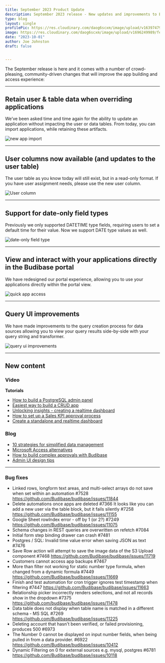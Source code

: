 ```yaml
---
title: September 2023 Product Update
description: September 2023 release - New updates and improvements to Budibase.
type: blog
layout: single
profilePic: https://res.cloudinary.com/daog6scxm/image/upload/v1639747995/cms/joe_illustration_gray_bg_e97wdl.jpg
image: https://res.cloudinary.com/daog6scxm/image/upload/v1696249989/features/quick-app-access_qbaaco.png
date: "2023-10-01"
author: Joe Johnston
draft: false


---
```


The September release is here and it comes with a number of crowd-pleasing, community-driven changes that will improve the app building and  access experience:



---



## Retain user & table data when overriding applications

We’ve been asked time and time again for the ability to update an application without impacting the user or data tables. From today, you can import applications, while retaining these artifacts.

![new app import](https://res.cloudinary.com/daog6scxm/image/upload/v1696249767/features/new-app-import.png)



---



## User columns now available (and updates to the user table)

The user table as you know today will still exist, but in a read-only format. If you have user assignment needs, please use the new user column.

![User column](https://res.cloudinary.com/daog6scxm/image/upload/v1696249989/features/user-role_br68nq.png)



---



## Support for date-only field types

Previously we only supported DATETIME type fields, requiring users to set a default time for their value. Now we support DATE type values as well.



![date-only field type](https://res.cloudinary.com/daog6scxm/image/upload/v1696249988/features/date-only-field-type_hvrtot.png)



---



## View and interact with your applications directly in the Budibase portal 

We have redesigned our portal experience, allowing you to use your applications directly within the portal view.

![quick app access](https://res.cloudinary.com/daog6scxm/image/upload/v1696249989/features/quick-app-access_qbaaco.webp)



---



## Query UI improvements

We have made improvements to the query creation process for data sources allowing you to view your query results side-by-side with your query string and transformer.

![query ui improvements](https://res.cloudinary.com/daog6scxm/image/upload/v1696249989/features/query-ui-update_k69d1u.png)



---



## New content

### Video

**Tutorials**

- [How to build a PostgreSQL admin panel](https://youtu.be/rle_Gaucol8)
- [Easiest way to build a CRUD app](https://youtu.be/DESg-LMggtg)
- [Unlocking insights - creating a realtime dashboard](https://youtu.be/RCeoYL9xVfc)
- [How to set up a Sales KPI approval process](https://youtu.be/uyh8QMjG-bk)
- [Create a standalone and realtime dashboard](https://youtu.be/RCeoYL9xVfc)



### Blog

- [10 strategies for simplified data management](https://budibase.com/blog/data/simplified-data-management/)
- [Microsoft Access alternatives](https://budibase.com/blog/data/microsoft-access-alternatives/)
- [How to build complex approvals with Budibase](https://budibase.com/blog/tutorials/complex-approvals/)
- [Admin UI design tips](https://budibase.com/blog/app-building/admin-ui/)



---



### Bug fixes

- Linked rows, longform text areas, and multi-select arrays do not save when set within an automation #7528 https://github.com/Budibase/budibase/issues/11844 
- Delete automations once apps are deleted #7366  It looks like you can add a new user via the table block, but it fails silently #7258 https://github.com/Budibase/budibase/issues/11155 
- Google Sheet rowIndex error - off by 1 (or 2?) #7249 https://github.com/Budibase/budibase/issues/11075 
- Schema changes in REST queries are overwritten on refetch #7084  
- Initial form step binding drawer can crash #7481  
- Postgres / SQL: Invalid time value error when saving JSON as text #7476  
- Save Row action will attempt to save the image data of the S3 Upload component #7468 https://github.com/Budibase/budibase/issues/11719 
- Customers cannot access app backups #7467  
- More than filter not working for static number type formula, when changed from a dynamic formula #7449 https://github.com/Budibase/budibase/issues/11669 
- Finish and test automation for cron trigger ignores test timestamp when filtering #7447 https://github.com/Budibase/budibase/issues/11663 
- Relationship picker incorrectly renders selections, and not all records show in the dropdown #7375 https://github.com/budibase/budibase/issues/11478 
- Data table does not display when table name is matched in a different schema - MS SQL #7269 https://github.com/Budibase/budibase/issues/11225 
- Deleting account that hasn't been verified, or failed provisioning, produces 500 #6973  
- The Number 0 cannot be displayed on input number fields, when being pulled in from a data provider. #6922 https://github.com/Budibase/budibase/issues/10412 
- Dynamic Filtering on 0 for external sources e.g. mysql, postgres #6781 https://github.com/Budibase/budibase/issues/10118

